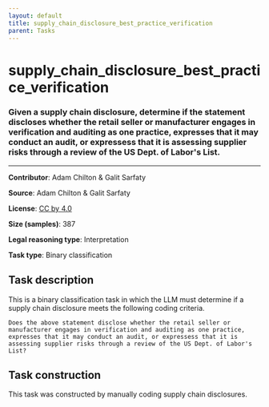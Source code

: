 ```yaml
---
layout: default
title: supply_chain_disclosure_best_practice_verification
parent: Tasks
---
```

# supply_chain_disclosure_best_practice_verification

### Given a supply chain disclosure, determine if the statement discloses whether the retail seller or manufacturer engages in verification and auditing as one practice, expresses that it may conduct an audit, or expressess that it is assessing supplier risks through a review of the US Dept. of Labor's List.
---

**Contributor**: Adam Chilton & Galit Sarfaty

**Source**: Adam Chilton & Galit Sarfaty

**License**: [CC by 4.0](https://creativecommons.org/licenses/by/4.0/)

**Size (samples)**: 387

**Legal reasoning type**: Interpretation

**Task type**: Binary classification

## Task description

This is a binary classification task in which the LLM must determine if a supply chain disclosure meets the following coding criteria.

```text
Does the above statement disclose whether the retail seller or manufacturer engages in verification and auditing as one practice, expresses that it may conduct an audit, or expressess that it is assessing supplier risks through a review of the US Dept. of Labor's List?
```

## Task construction

This task was constructed by manually coding supply chain disclosures.

